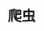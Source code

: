 <!--
Created: Wed Jul 15 2020 13:06:26 GMT+0800 (China Standard Time)
Modified: Wed Jul 15 2020 13:06:26 GMT+0800 (China Standard Time)
-->
<!-- Tag:  -->

# 爬虫